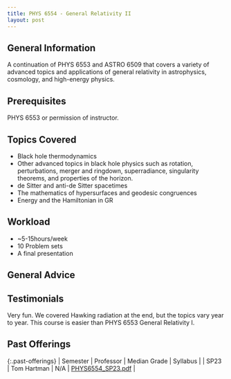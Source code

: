 ```yaml
---
title: PHYS 6554 - General Relativity II
layout: post
---
```


<link rel="stylesheet" href="/main.css">

## General Information
A continuation of PHYS 6553 and ASTRO 6509 that covers a variety of advanced topics and applications of general relativity in astrophysics, cosmology, and high-energy physics.


## Prerequisites

PHYS 6553 or permission of instructor.

## Topics Covered

  - Black hole thermodynamics
  - Other advanced topics in black hole physics such as rotation, perturbations, merger and ringdown, superradiance, singularity theorems, and properties of the horizon.
  - de Sitter and anti-de Sitter spacetimes
  - The mathematics of hypersurfaces and geodesic congruences
  - Energy and the Hamiltonian in GR

## Workload
  - ~5-15hours/week
  - 10 Problem sets
  - A final presentation


## General Advice


## Testimonials

Very fun. We covered Hawking radiation at the end, but the topics vary year to year. This course is easier than PHYS 6553 General Relativity I.

## Past Offerings

{:.past-offerings}
| Semester | Professor | Median Grade | Syllabus |
| SP23 | Tom Hartman | N/A | <a href="syllabi/PHYS1110_FA22.pdf](https://drive.google.com/file/d/159-Py66y73CCwSFyRQxiXBmw4r-w9S-n/view?usp=sharing)https://drive.google.com/file/d/159-Py66y73CCwSFyRQxiXBmw4r-w9S-n/view?usp=sharing">PHYS6554_SP23.pdf</a> |
